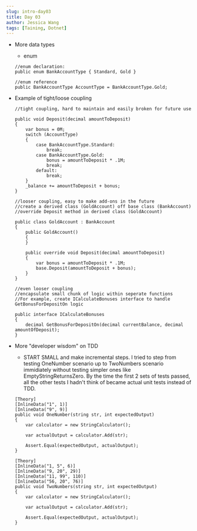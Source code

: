 ```yaml
---
slug: intro-day03
title: Day 03
author: Jessica Wang
tags: [Taining, Dotnet]
---
```



- More data types
    - enum  
    ```
    //enum declaration:
    public enum BankAccountType { Standard, Gold }

    //enum reference
    public BankAccountType AccountType = BankAccountType.Gold;
    ```

- Example of tight/loose coupling
    ```
    //tight coupling, hard to maintain and easily broken for future use

    public void Deposit(decimal amountToDeposit)
    {
        var bonus = 0M;
        switch (AccountType)
        {
            case BankAccountType.Standard:
                break;
            case BankAccountType.Gold:
                bonus = amountToDeposit * .1M; 
                break;
            default:
                break;
        }
        _balance += amountToDeposit + bonus;
    }
    ```
    ```
    //looser coupling, easy to make add-ons in the future
    //create a derived class (GoldAccount) off base class (BankAccount)
    //override Deposit method in derived class (GoldAccount)

    public class GoldAccount : BankAccount
    {
        public GoldAccount()
        {
        }

        public override void Deposit(decimal amountToDeposit)
        {
            var bonus = amountToDeposit * .1M;
            base.Deposit(amountToDeposit + bonus);
        }
    }
    ```
    ```
    //even looser coupling
    //encapsulate small chunk of logic within seperate functions
    //For example, create ICalculateBonuses interface to handle GetBonusForDepositOn logic

    public interface ICalculateBonuses
    {
        decimal GetBonusForDepositOn(decimal currentBalance, decimal amountOfDeposit);
    }
    ```

- More "developer wisdom" on TDD
    - START SMALL and make incremental steps. I tried to step from testing OneNumber scenario up to TwoNumbers scenario immidiately without testing simpler ones like EmptyStringReturnsZero. By the time the first 2 sets of tests passed, all the other tests I hadn't think of became actual unit tests instead of TDD. 

    ```
    [Theory]
    [InlineData("1", 1)]
    [InlineData("9", 9)]
    public void OneNumber(string str, int expectedOutput)
    {
        var calculator = new StringCalculator();

        var actualOutput = calculator.Add(str);

        Assert.Equal(expectedOutput, actualOutput);
    }

    [Theory]
    [InlineData("1, 5", 6)]
    [InlineData("9, 20", 29)]
    [InlineData("11, 99", 110)]
    [InlineData("56, 20", 76)]
    public void TwoNumbers(string str, int expectedOutput)
    {
        var calculator = new StringCalculator();

        var actualOutput = calculator.Add(str);

        Assert.Equal(expectedOutput, actualOutput);
    }
    ```